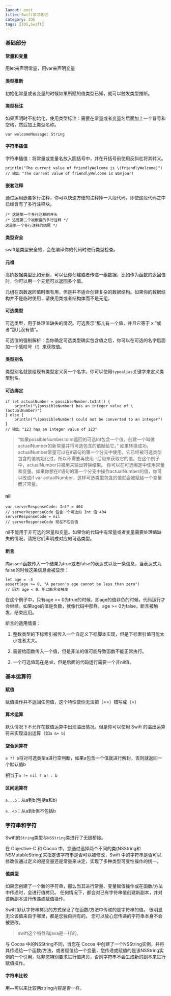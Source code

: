 ```yaml
---
layout: post
title: Swift学习笔记
category: IOS
tags: [IOS,Swift]
---
```


### 基础部分

#### 常量和变量

用let来声明常量，用var来声明变量

#### 类型推断

初始化常量或者变量的时候如果所赋的值类型已知，就可以触发类型推断。

#### 类型标注

如果声明时不初始化，使用类型标注：需要在常量或者变量名后面加上一个冒号和空格，然后加上类型名称。

    var welcomeMessage: String

#### 字符串插值

字符串插值：将常量或变量名放入圆括号中，并在开括号前使用反斜杠将其转义。

    println("The current value of friendlyWelcome is \(friendlyWelcome)")
    // 输出 "The current value of friendlyWelcome is Bonjour!

#### 嵌套注释

通过运用嵌套多行注释，你可以快速方便的注释掉一大段代码，即使这段代码之中已经含有了多行注释块。

    /* 这是第一个多行注释的开头
    /* 这是第二个被嵌套的多行注释 */
    这是第一个多行注释的结尾 */

#### 类型安全

swift是类型安全的，会在编译你的代码时进行类型检查。

#### 元祖

高阶数据类型比如元组，可以让你创建或者传递一组数据，比如作为函数的返回值时，你可以用一个元组可以返回多个值。

元组在函数返回值时很有用，但是并不适合创建复杂的数据结构。如果你的数据结构并不是临时使用，请使用类或者结构体而不是元组。

#### 可选类型

可选类型，用于处理值缺失的情况。可选表示“那儿有一个值，并且它等于 x ”或者“那儿没有值”。

可选值的强制解析：当你确定可选类型确实包含值之后，你可以在可选的名字后面加一个感叹号（!）来获取值。

#### 类型别名

类型别名就是给现有类型定义另一个名字。你可以使用`typealias`关键字来定义类型别名。

#### 可选绑定

    if let actualNumber = possibleNumber.toInt() {
        println("\(possibleNumber) has an integer value of \(actualNumber)")
    } else {
        println("\(possibleNumber) could not be converted to an integer")
    }
    // 输出 "123 has an integer value of 123"

> “如果possibleNumber.toInt返回的可选Int包含一个值，创建一个叫做actualNumber的新常量并将可选包含的值赋给它。”
如果转换成功，actualNumber常量可以在if语句的第一个分支中使用。它已经被可选类型包含的值初始化过，所以不需要再使用 `!`后缀来获取它的值。在这个例子中，actualNumber只被用来输出转换结果。
你可以在可选绑定中使用常量和变量。如果你想在if语句的第一个分支中操作actualNumber的值，你可以改成if var actualNumber，这样可选类型包含的值就会被赋给一个变量而非常量。

#### nil

    var serverResponseCode: Int? = 404
    // serverResponseCode 包含一个可选的 Int 值 404
    serverResponseCode = nil
    // serverResponseCode 现在不包含值

nil不能用于非可选的常量和变量。如果你的代码中有常量或者变量需要处理值缺失的情况，请把它们声明成对应的可选类型。

#### 断言

向assert函数传入一个结果为true或者false的表达式以及一条信息，当表达式为false的时候这条信息会被显示：

    let age = -3
    assert(age >= 0, "A person's age cannot be less than zero")
    // 因为 age < 0，所以断言会触发

在这个例子中，只有age >= 0为true的时候，即age的值非负的时候，代码运行才会继续。如果age的值是负数，就像代码中那样，age >= 0为false，断言被触发，结束应用。

断言的适用情景：

1. 整数类型的下标索引被传入一个自定义下标脚本实现，但是下标索引值可能太小或者太大。

2. 需要给函数传入一个值，但是非法的值可能导致函数不能正常执行。

3. 一个可选值现在是nil，但是后面的代码运行需要一个非nil值。

### 基本运算符

#### 赋值

赋值操作并不返回任何值，这个特性使你无法把（==）错写成（=）

#### 算术运算

默认情况下不允许在数值运算中出现溢出情况。但是你可以使用 Swift 的溢出运算符来实现溢出运算（如`a &+ b`）

#### 空合运算符

`a ?? b`将对可选类型a进行空判断，如果a包含一个值就进行解封，否则就返回一个默认值b

相当于`a != nil ? a! : b` 

#### 区间运算符

`a...b`：从a到b(包括a和b)

`a..<b`：从a到b但不包括b

### 字符串和字符

Swift的`String`类型与`NSString`类进行了无缝桥接。

在 Objective-C 和 Cocoa 中，您通过选择两个不同的类(NSString和NSMutableString)来指定该字符串是否可以被修改，Swift 中的字符串是否可以修改仅通过定义的是变量还是常量来决定，实现了多种类型可变性操作的统一。

#### 值类型

如果您创建了一个新的字符串，那么当其进行常量、变量赋值操作或在函数/方法中传递时，会进行值拷贝。 任何情况下，都会对已有字符串值创建新副本，并对该新副本进行传递或赋值操作。 

Swift 默认字符串拷贝的方式保证了在函数/方法中传递的是字符串的值。 很明显无论该值来自于哪里，都是您独自拥有的。 您可以放心您传递的字符串本身不会被更改。

> swift这个特性和java是一样的。

与 Cocoa 中的NSString不同，当您在 Cocoa 中创建了一个NSString实例，并将其传递给一个函数/方法，或者赋值给一个变量，您传递或赋值的是该NSString实例的一个引用，除非您特别要求进行值拷贝，否则字符串不会生成新的副本来进行赋值操作。

#### 字符串比较

用`==`可以来比较两string内容是否一样。


